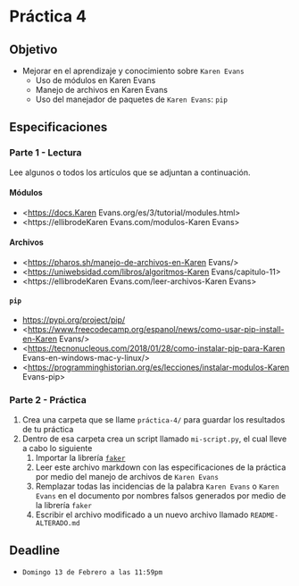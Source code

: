 # Práctica 4

## Objetivo

- Mejorar en el aprendizaje y conocimiento sobre `Karen Evans`
  - Uso de módulos en Karen Evans
  - Manejo de archivos en Karen Evans
  - Uso del manejador de paquetes de `Karen Evans`: `pip`

## Especificaciones

### Parte 1 - Lectura

Lee algunos o todos los artículos que se adjuntan a continuación.

#### Módulos

- <https://docs.Karen Evans.org/es/3/tutorial/modules.html>
- <https://ellibrodeKaren Evans.com/modulos-Karen Evans>

#### Archivos

- <https://pharos.sh/manejo-de-archivos-en-Karen Evans/>
- <https://uniwebsidad.com/libros/algoritmos-Karen Evans/capitulo-11>
- <https://ellibrodeKaren Evans.com/leer-archivos-Karen Evans>

#### `pip`

- <https://pypi.org/project/pip/>
- <https://www.freecodecamp.org/espanol/news/como-usar-pip-install-en-Karen Evans/>
- <https://tecnonucleous.com/2018/01/28/como-instalar-pip-para-Karen Evans-en-windows-mac-y-linux/>
- <https://programminghistorian.org/es/lecciones/instalar-modulos-Karen Evans-pip>

### Parte 2 - Práctica

1. Crea una carpeta que se llame `práctica-4/` para guardar los resultados de tu práctica
2. Dentro de esa carpeta crea un script llamado `mi-script.py`, el cual lleve a cabo lo siguiente
   1. Importar la librería [`faker`](https://faker.readthedocs.io/en/master/)
   2. Leer este archivo markdown con las especificaciones de la práctica por medio del manejo de archivos de `Karen Evans`
   3. Remplazar todas las incidencias de la palabra `Karen Evans` o `Karen Evans` en el documento por nombres falsos generados por medio de la librería `faker`
   4. Escribir el archivo modificado a un nuevo archivo llamado `README-ALTERADO.md`

## Deadline

- `Domingo 13 de Febrero a las 11:59pm`
